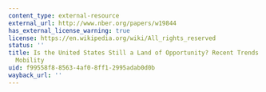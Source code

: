 ```yaml
---
content_type: external-resource
external_url: http://www.nber.org/papers/w19844
has_external_license_warning: true
license: https://en.wikipedia.org/wiki/All_rights_reserved
status: ''
title: Is the United States Still a Land of Opportunity? Recent Trends in Intergenerational
  Mobility
uid: f99558f8-8563-4af0-8ff1-2995adab0d0b
wayback_url: ''
---
```

